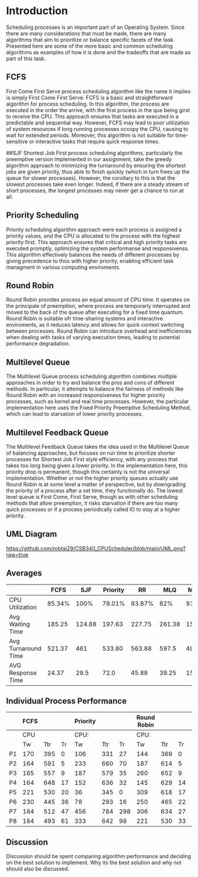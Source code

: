 # Introduction
Scheduling processes is an important part of an Operating System. Since there are many considerations that must be made, there are many algorithms that aim to prioritize or balance specific facets of the task. Presented here are some of the more basic and common scheduling algorithms as examples of how it is done and the tradeoffs that are made as part of this task.

## FCFS
First Come First Serve process scheduling algorithm like the name it implies is simply First Come First Serve. FCFS is a basic and straightforward algorithm for process scheduling. In this algorithm, the process are executed in the order the arrive, with the first process in the que being girst to receive the CPU. This approach ensures that tasks are executed in a predictable and sequential way. However, FCFS may lead to poor utilization of system resources if long running processes occupy the CPU, causing to wait for extended periods. Moreover, this algorithm is not suitable for time-sensitive or interactive tasks that require quick response times.  

##SJF
Shortest Job First process scheduling algorithms, particularly the preemptive version implemented in our assignment, take the greedy algorithm approach to minimizing the turnaround by ensuring the shortest jobs are given priority, thus able to finish quickly (which in turn frees up the queue for slower processes). However, the corollary to this is that the slowest processes take even longer. Indeed, if there are a steady stream of short processes, the longest processes may never get a chance to run at all.

## Priority Scheduling
Priority scheduling algorithm approach were each process is assigned a priority values, and the CPU is allocated to the process with the highest priority first. This approach ensures that critical and high priority tasks are executed promptly, optimizing the system performanse and responsivenss. This algorithm effectively balances the needs of different processes by giving precedence to thos with higher priority, enabling efficient task managment in various computing enviroments. 

## Round Robin
Round Robin provides process an equal amount of CPU time. It operates on the principale of preemption, where process are temporarly interrupted and moved to the back of the queue after executing for a fixed time quantum. Round Robin is suitable ofr time-sharing systems and interactive enviroments, as it reduces latency and allows for quick context switching between processes. Round Robin can introduce overhead and inefficiencies when dealing with tasks of varying execution times, leading to potential performance degradation. 


## Multilevel Queue
The Multilevel Queue process scheduling algorithm combines multiple approaches in order to try and balance the pros and cons of different methods. In particular, it attempts to balance the fairness of methods like Round Robin with an increased responsiveness for higher priority processes, such as kernel and real time processes. However, the particular implementation here uses the Fixed Priority Preemptive Scheduling Method, which can lead to starvation of lower priority processes.

## Multilevel Feedback Queue
The Multilevel Feedback Queue takes the idea used in the Multilevel Queue of balancing approaches, but focuses on run time to prioritize shorter processes for Shortest Job First style efficiency, with any process that takes too long being given a lower priority. In the implementation here, this priority drop is permanent, though this certainly is not the universal implementation. Whether or not the higher priority queues actually use Round Robin is at some level a matter of perspective, but by downgrading the priority of a process after a set time, they functionally do. The lowest level queue is First Come, First Serve, though as with other scheduling methods that allow preemption, it risks starvation if there are too many quick processes or if a process periodically called IO to stay at a higher priority.

## UML Diagram
https://github.com/robtai29/CSB340_CPUScheduler/blob/main/UML.png?raw=true

## Averages

|						|FCFS	|SJF	| Priority	|RR		|MLQ	|MLFQ	|
|---					|---	|---	|---		|---	|---	|---	|
|CPU Utilization		|85.34%	|100%	|		78.01%	|	93.87%	|82%	|91.4%	|
|Avg Waiting Time		|185.25	|124.88	|	197.63		|	227.75	|261.38	|156.88	|
|Avg Turnaround Time	|521.37	|461	|	533.80		|	563.88	|597.5	|493	|
|AVG Response Time		|24.37	|29.5	|	72.0		|	45.88	|39.25	|15.75	|

## Individual Process Performance

|    | FCFS |     |    | Priority |     |    | Round Robin |     |    | SJF  |     |    | MLQ  |     |    | MLFQ |     |    |
|----|------|-----|----|----------|-----|----|-------------|-----|----|------|-----|----|------|-----|----|------|-----|----|
|    | CPU  |     |    | CPU:     |     |    | CPU:        |     |    | CPU: |     |    | CPU: |     |    | CPU: |     |    |
|    | Tw   | Ttr | Tr | Tw       | Ttr | Tr | Tw          | Ttr | Tr | Tw   | Ttr | Tr | Tw   | Ttr | Tr | Tw   | Ttr | Tr |
| P1 |  170 | 395 | 0  |   106    | 331 | 27 |      144    | 369 | 0  |  26  | 251 | 11 |  68  | 293 |  0 |  63  | 288 | 0  |
| P2 |  164 | 591 | 5  |   233    | 660 | 70 |      187    | 614 | 5  |  46  | 473 | 3  |  409 | 836 | 35 |  145 | 572 | 5  |
| P3 |  165 | 557 | 9  |   187    | 579 | 35 |      260    | 652 | 9  |  255 | 647 | 16 |  401 | 401 | 39 |  221 | 613 | 9  |
| P4 |  164 | 648 | 17 |   152    | 636 | 32 |      145    | 629 | 14 |  8   | 492 | 0  |  56  | 540 | 4  |  17  | 501 | 14 |
| P5 |  221 | 530 | 20 |   36     | 345 | 0  |      309    | 618 | 17 |  231 | 540 | 123|  132 | 441 | 7  |  253 | 562 | 17 |
| P6 |  230 | 445 | 36 |   78     | 293 | 16 |      250    | 465 | 22 |  61  | 276 | 29 |  132 | 347 | 11 |  191 | 406 | 22 |
| P7 |  184 | 512 | 47 |   456    | 784 | 298|      306    | 634 | 27 |  277 | 605 | 47 |  435 | 763 | 96 |  228 | 556 | 27 |
| P8 |  184 | 493 | 61 |   333    | 642 | 98 |      221    | 530 | 33 |   95 |  404| 7   |  458 | 767 | 122|  137 | 446 | 32 |

## Discussion
Discussion should be spent comparing algorithm performance and deciding on the best solution to implement. Why its the best solution and why not should also be discussed.

